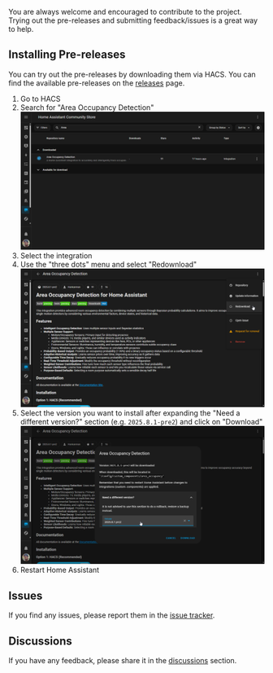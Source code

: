 You are always welcome and encouraged to contribute to the project. Trying out the pre-releases and submitting feedback/issues is a great way to help.

## Installing Pre-releases

You can try out the pre-releases by downloading them via HACS. You can find the available pre-releases on the [releases](https://github.com/Hankanman/Area-Occupancy-Detection/releases) page.

1. Go to HACS
2. Search for "Area Occupancy Detection"
    ![HACS Search](../images/prerelease1.png)
3. Select the integration
4. Use the "three dots" menu and select "Redownload"
    ![HACS Redownload](../images/prerelease2.png)
5. Select the version you want to install after expanding the "Need a different version?" section (e.g. `2025.8.1-pre2`) and click on "Download"
    ![HACS Download](../images/prerelease3.png)
7. Restart Home Assistant


## Issues

If you find any issues, please report them in the [issue tracker](https://github.com/Hankanman/Area-Occupancy-Detection/issues).

## Discussions

If you have any feedback, please share it in the [discussions](https://github.com/Hankanman/Area-Occupancy-Detection/discussions) section.

